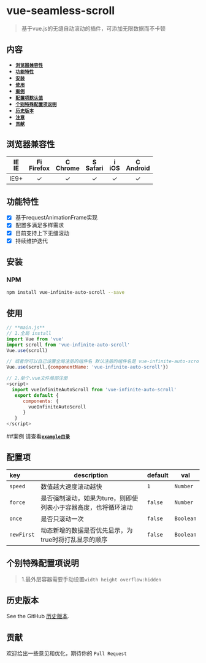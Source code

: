 # vue-seamless-scroll 
> 基于vue.js的无缝自动滚动的插件，可添加无限数据而不卡顿

## 内容

- [**`浏览器兼容性`**](#浏览器兼容性)
- [**`功能特性`**](#功能特性)
- [**`安装`**](#安装)
- [**`使用`**](#使用)
- [**`案例`**](#使用)
- [**`配置项默认值`**](#配置项默认值)   
- [**`个别特殊配置项说明`**](#个别特殊配置项说明)
- [**`历史版本`**](#历史版本)
- [**`注意`**](#注意)
- [**`贡献`**](#贡献)

## 浏览器兼容性
| [<img src="https://raw.githubusercontent.com/godban/browsers-support-badges/master/src/images/edge.png" alt="IE" width="16px" height="16px" />](http://godban.github.io/browsers-support-badges/)</br>IE | [<img src="https://raw.githubusercontent.com/godban/browsers-support-badges/master/src/images/firefox.png" alt="Firefox" width="16px" height="16px" />](http://godban.github.io/browsers-support-badges/)</br>Firefox | [<img src="https://raw.githubusercontent.com/godban/browsers-support-badges/master/src/images/chrome.png" alt="Chrome" width="16px" height="16px" />](http://godban.github.io/browsers-support-badges/)</br>Chrome | [<img src="https://raw.githubusercontent.com/godban/browsers-support-badges/master/src/images/safari.png" alt="Safari" width="16px" height="16px" />](http://godban.github.io/browsers-support-badges/)</br>Safari | [<img src="https://raw.githubusercontent.com/godban/browsers-support-badges/master/src/images/safari-ios.png" alt="iOS Safari" width="16px" height="16px" />](http://godban.github.io/browsers-support-badges/)</br>iOS | [<img src="https://raw.githubusercontent.com/godban/browsers-support-badges/master/src/images/chrome-android.png" alt="Chrome for Android" width="16px" height="16px" />](http://godban.github.io/browsers-support-badges/)</br>Android |
|:---------:|:---------:|:---------:|:---------:|:---------:|:---------:|
| IE9+ | &check;| &check; | &check; | &check; | &check; | &check;

## 功能特性
* [x] 基于requestAnimationFrame实现
* [x] 配置多满足多样需求
* [x] 目前支持上下无缝滚动
* [x] 持续维护迭代

## 安装

### NPM

```bash
npm install vue-infinite-auto-scroll --save
```

## 使用

```js
// **main.js**
// 1.全局 install
import Vue from 'vue'
import scroll from 'vue-infinite-auto-scroll'
Vue.use(scroll)

// 或者你可以自己设置全局注册的组件名 默认注册的组件名是 vue-infinite-auto-scroll
Vue.use(scroll,{componentName: 'vue-infinite-auto-scroll'})

// 2.单个.vue文件局部注册
<script>
  import vueInfiniteAutoScroll from 'vue-infinite-auto-scroll'
   export default {
      components: {
        vueInfiniteAutoScroll
      }
   }
</script>
```
##案例
请查看[**`example目录`**](https://github.com/wanls4583/vue-infinite-auto-scroll/tree/master/example)

## 配置项
|key|description|default|val|
|:---|---|---|---|
|`speed`|数值越大速度滚动越快|`1`|`Number`|
|`force`|是否强制滚动，如果为ture，则即使列表小于容器高度，也将循环滚动|`false`|`Number`|
|`once`|是否只滚动一次|`false`|`Boolean`|
|`newFirst`|动态新增的数据是否优先显示，为true时将打乱显示的顺序|`false`|`Boolean`|


## 个别特殊配置项说明

> 1.最外层容器需要手动设置`width height overflow:hidden`


## 历史版本
See the GitHub [历史版本](https://github.com/wanls4583/vue-infinite-auto-scroll/releases).


## 贡献
欢迎给出一些意见和优化，期待你的 `Pull Request`